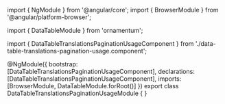 import { NgModule } from '@angular/core';
import { BrowserModule } from '@angular/platform-browser';
  
import { DataTableModule } from 'ornamentum';
  
import { DataTableTranslationsPaginationUsageComponent } from './data-table-translations-pagination-usage.component';

@NgModule({
 bootstrap: [DataTableTranslationsPaginationUsageComponent],
 declarations: [DataTableTranslationsPaginationUsageComponent],
 imports: [BrowserModule, DataTableModule.forRoot()]
})
export class DataTableTranslationsPaginationUsageModule {
}

